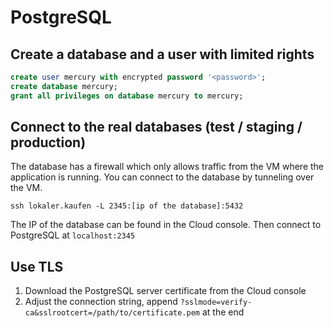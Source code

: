 # PostgreSQL

## Create a database and a user with limited rights

```sql
create user mercury with encrypted password '<password>';
create database mercury;
grant all privileges on database mercury to mercury;
```

## Connect to the real databases (test / staging / production)

The database has a firewall which only allows traffic from the VM where the application is running. 
You can connect to the database by tunneling over the VM.

```
ssh lokaler.kaufen -L 2345:[ip of the database]:5432
```

The IP of the database can be found in the Cloud console. Then connect to PostgreSQL at `localhost:2345`

## Use TLS

1. Download the PostgreSQL server certificate from the Cloud console
1. Adjust the connection string, append `?sslmode=verify-ca&sslrootcert=/path/to/certificate.pem` at the end
